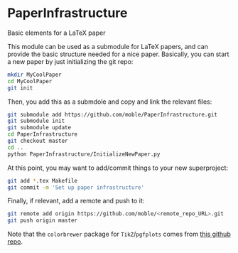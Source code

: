 PaperInfrastructure
===================

Basic elements for a LaTeX paper

This module can be used as a submodule for LaTeX papers, and can
provide the basic structure needed for a nice paper.  Basically, you
can start a new paper by just initializing the git repo:
```bash
mkdir MyCoolPaper
cd MyCoolPaper
git init
```
Then, you add this as a submdole and copy and link the relevant files:
```bash
git submodule add https://github.com/moble/PaperInfrastructure.git
git submodule init
git submodule update
cd PaperInfrastructure
git checkout master
cd ..
python PaperInfrastructure/InitializeNewPaper.py
```
At this point, you may want to add/commit things to your new
superproject:
```bash
git add *.tex Makefile
git commit -m 'Set up paper infrastructure'
```
Finally, if relevant, add a remote and push to it:
```bash
git remote add origin https://github.com/moble/<remote_repo_URL>.git
git push origin master
```

Note that the `colorbrewer` package for `TikZ`/`pgfplots` comes from
[this github repo](https://github.com/vtraag/tikz-colorbrewer).
